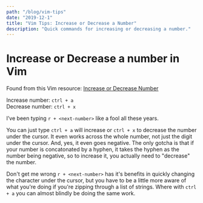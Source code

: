 ```yaml
---
path: "/blog/vim-tips"
date: "2019-12-1"
title: "Vim Tips: Increase or Decrease a Number"
description: "Quick commands for increasing or decreasing a number."
---
```


# Increase or Decrease a number in Vim

Found from this Vim resource: [Increase or Decrease Number](https://vim.fandom.com/wiki/Increasing_or_decreasing_numbers)

Increase number: `ctrl + a`  
Decrease number: `ctrl + x`

I’ve been typing `r + <next-number>` like a fool all these years.

You can just type `ctrl + a` will increase or `ctrl + x` to decrease the number under the cursor. It even works across the whole number, not just the digit under the cursor. And, yes, it even goes negative. The only gotcha is that if your number is concatonated by a hyphen, it takes the hyphen as the number being negative, so to increase it, you actually need to "decrease" the number.

Don't get me wrong `r + <next-number>` has it's benefits in quickly changing the character under the cursor, but you have to be a little more aware of what you're doing if you're zipping through a list of strings. Where with `ctrl + a` you can almost blindly be doing the same work.